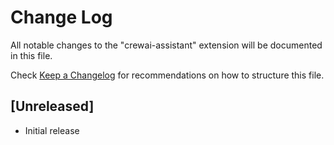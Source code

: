 # Change Log

All notable changes to the "crewai-assistant" extension will be documented in this file.

Check [Keep a Changelog](http://keepachangelog.com/) for recommendations on how to structure this file.

## [Unreleased]

- Initial release
